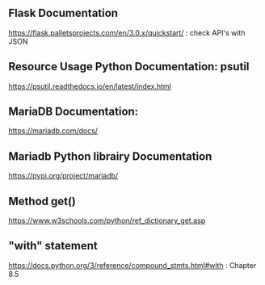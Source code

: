 ## Flask Documentation 
https://flask.palletsprojects.com/en/3.0.x/quickstart/ : check API's with JSON 

## Resource Usage Python Documentation: psutil
https://psutil.readthedocs.io/en/latest/index.html

## MariaDB Documentation:
https://mariadb.com/docs/

## Mariadb Python librairy Documentation
https://pypi.org/project/mariadb/

## Method get()
https://www.w3schools.com/python/ref_dictionary_get.asp


## "with" statement
https://docs.python.org/3/reference/compound_stmts.html#with : Chapter 8.5
